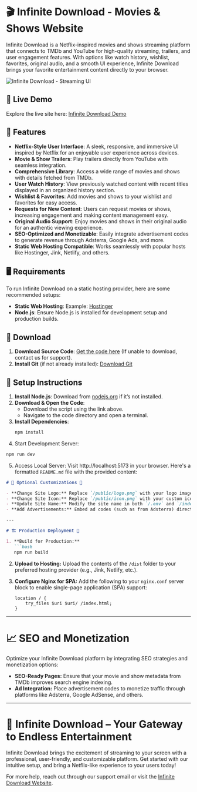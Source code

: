 # 🎬 Infinite Download - Movies & Shows Website

Infinite Download is a Netflix-inspired movies and shows streaming platform that connects to TMDb and YouTube for high-quality streaming, trailers, and user engagement features. With options like watch history, wishlist, favorites, original audio, and a smooth UI experience, Infinite Download brings your favorite entertainment content directly to your browser.

![Infinite Download - Streaming UI](https://i.postimg.cc/x85RSW-35/infintedownload-store-ui-1.png)

## 🔗 Live Demo
Explore the live site here: [Infinite Download Demo](https://www.infinitedownload.store/)

## 📜 Features

- **Netflix-Style User Interface**: A sleek, responsive, and immersive UI inspired by Netflix for an enjoyable user experience across devices.
- **Movie & Show Trailers**: Play trailers directly from YouTube with seamless integration.
- **Comprehensive Library**: Access a wide range of movies and shows with details fetched from TMDb.
- **User Watch History**: View previously watched content with recent titles displayed in an organized history section.
- **Wishlist & Favorites**: Add movies and shows to your wishlist and favorites for easy access.
- **Requests for New Content**: Users can request movies or shows, increasing engagement and making content management easy.
- **Original Audio Support**: Enjoy movies and shows in their original audio for an authentic viewing experience.
- **SEO-Optimized and Monetizable**: Easily integrate advertisement codes to generate revenue through Adsterra, Google Ads, and more.
- **Static Web Hosting Compatible**: Works seamlessly with popular hosts like Hostinger, Jink, Netlify, and others.

## 🖥️ Requirements

To run Infinite Download on a static hosting provider, here are some recommended setups:
- **Static Web Hosting**: Example: [Hostinger](https://cart.hostinger.com/pay/aec3380f-099b-4ce8-9970-6a9f028555ef?_ga=GA1.3.942352702.1711283207)
- **Node.js**: Ensure Node.js is installed for development setup and production builds.

## 📂 Download

1. **Download Source Code**: [Get the code here](https://github.com/Ankitjarwall/infnitedownload) (If unable to download, contact us for support).
2. **Install Git** (if not already installed): [Download Git](https://git-scm.com/downloads)

## 🔧 Setup Instructions

1. **Install Node.js**: Download from [nodejs.org](https://nodejs.org) if it’s not installed.
2. **Download & Open the Code**:
   - Download the script using the link above.
   - Navigate to the code directory and open a terminal.
3. **Install Dependencies**:
   ```bash
   npm install
4. Start Development Server:
```bash
npm run dev
```
5. Access Local Server:
Visit http://localhost:5173 in your browser.
Here's a formatted `README.md` file with the provided content:

```markdown
# 🌟 Optional Customizations 🌟

- **Change Site Logo:** Replace `/public/logo.png` with your logo image.
- **Change Site Icon:** Replace `/public/icon.png` with your custom icon (use a square image for best results).
- **Update Site Name:** Modify the site name in both `/.env` and `/index.html` by replacing "Infinite Download".
- **Add Advertisements:** Embed ad codes (such as from Adsterra) directly into `/index.html`.

---

# 🏗️ Production Deployment 🌟

1. **Build for Production:**
   ```bash
   npm run build
   ```

2. **Upload to Hosting:** 
   Upload the contents of the `/dist` folder to your preferred hosting provider (e.g., Jink, Netlify, etc.).

3. **Configure Nginx for SPA:**
   Add the following to your `nginx.conf` server block to enable single-page application (SPA) support:
   ```nginx
   location / {
       try_files $uri $uri/ /index.html;
   }
   ```

---

# 📈 SEO and Monetization

Optimize your Infinite Download platform by integrating SEO strategies and monetization options:

- **SEO-Ready Pages:** Ensure that your movie and show metadata from TMDb improves search engine indexing.
- **Ad Integration:** Place advertisement codes to monetize traffic through platforms like Adsterra, Google AdSense, and others.

---

# 🚀 Infinite Download – Your Gateway to Endless Entertainment

Infinite Download brings the excitement of streaming to your screen with a professional, user-friendly, and customizable platform. Get started with our intuitive setup, and bring a Netflix-like experience to your users today!

For more help, reach out through our support email or visit the [Infinite Download Website](https://infinitedownload.store).

